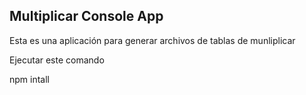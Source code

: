 

## Multiplicar Console App

Esta es una aplicación para generar archivos de tablas de munliplicar

Ejecutar este comando

npm intall